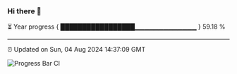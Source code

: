 ### Hi there 👋

⏳ Year progress { █████████████████▁▁▁▁▁▁▁▁▁▁▁▁▁ } 59.18 %

---

⏰ Updated on Sun, 04 Aug 2024 14:37:09 GMT

![Progress Bar CI](https://github.com/IshwaranRudhara/GIT-ACTION/workflows/Progress%20Bar%20CI/badge.svg)
